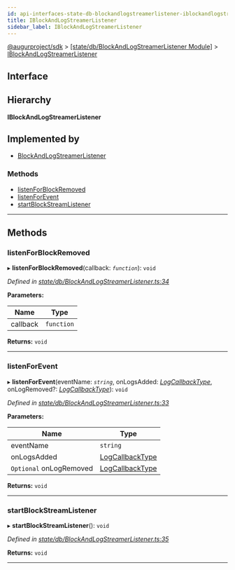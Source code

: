 ```yaml
---
id: api-interfaces-state-db-blockandlogstreamerlistener-iblockandlogstreamerlistener
title: IBlockAndLogStreamerListener
sidebar_label: IBlockAndLogStreamerListener
---
```


[@augurproject/sdk](api-readme.md) > [[state/db/BlockAndLogStreamerListener Module]](api-modules-state-db-blockandlogstreamerlistener-module.md) > [IBlockAndLogStreamerListener](api-interfaces-state-db-blockandlogstreamerlistener-iblockandlogstreamerlistener.md)

## Interface

## Hierarchy

**IBlockAndLogStreamerListener**

## Implemented by

* [BlockAndLogStreamerListener](api-classes-state-db-blockandlogstreamerlistener-blockandlogstreamerlistener.md)

### Methods

* [listenForBlockRemoved](api-interfaces-state-db-blockandlogstreamerlistener-iblockandlogstreamerlistener.md#listenforblockremoved)
* [listenForEvent](api-interfaces-state-db-blockandlogstreamerlistener-iblockandlogstreamerlistener.md#listenforevent)
* [startBlockStreamListener](api-interfaces-state-db-blockandlogstreamerlistener-iblockandlogstreamerlistener.md#startblockstreamlistener)

---

## Methods

<a id="listenforblockremoved"></a>

###  listenForBlockRemoved

▸ **listenForBlockRemoved**(callback: *`function`*): `void`

*Defined in [state/db/BlockAndLogStreamerListener.ts:34](https://github.com/AugurProject/augur/blob/06e47ad207/packages/augur-sdk/src/state/db/BlockAndLogStreamerListener.ts#L34)*

**Parameters:**

| Name | Type |
| ------ | ------ |
| callback | `function` |

**Returns:** `void`

___
<a id="listenforevent"></a>

###  listenForEvent

▸ **listenForEvent**(eventName: *`string`*, onLogsAdded: *[LogCallbackType](api-modules-state-db-blockandlogstreamerlistener-module.md#logcallbacktype)*, onLogRemoved?: *[LogCallbackType](api-modules-state-db-blockandlogstreamerlistener-module.md#logcallbacktype)*): `void`

*Defined in [state/db/BlockAndLogStreamerListener.ts:33](https://github.com/AugurProject/augur/blob/06e47ad207/packages/augur-sdk/src/state/db/BlockAndLogStreamerListener.ts#L33)*

**Parameters:**

| Name | Type |
| ------ | ------ |
| eventName | `string` |
| onLogsAdded | [LogCallbackType](api-modules-state-db-blockandlogstreamerlistener-module.md#logcallbacktype) |
| `Optional` onLogRemoved | [LogCallbackType](api-modules-state-db-blockandlogstreamerlistener-module.md#logcallbacktype) |

**Returns:** `void`

___
<a id="startblockstreamlistener"></a>

###  startBlockStreamListener

▸ **startBlockStreamListener**(): `void`

*Defined in [state/db/BlockAndLogStreamerListener.ts:35](https://github.com/AugurProject/augur/blob/06e47ad207/packages/augur-sdk/src/state/db/BlockAndLogStreamerListener.ts#L35)*

**Returns:** `void`

___

